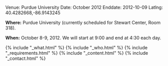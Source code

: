 Venue: Purdue University
Date: October 2012
Enddate: 2012-10-09
Latlng: 40.4282668,-86.9143245

<p><strong>Where:</strong> Purdue University (currently scheduled for Stewart Center, Room 318).</p>
<p><strong>When:</strong> October 8-9, 2012. We will start at 9:00 and end at 4:30 each day.</p>
{% include "_what.html" %}
{% include "_who.html" %}
{% include "_requirements.html" %}
{% include "_content.html" %}
{% include "_contact.html" %}
